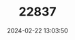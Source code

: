 ---
title: "22837"
category: "Vampyriscus bidens"
draft: false
date: 2024-02-22 13:03:50
languages:
  English: ["Bedentate Yellow-eared Bat"]
---
